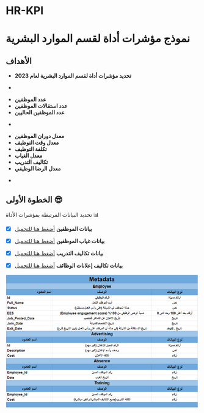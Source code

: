 # HR-KPI

# نموذج مؤشرات أداة لقسم الموارد البشرية



## الأهداف 

*  **تحديد مؤشرات أداة لقسم الموارد البشرية لعام 2023**
  
-

* **عدد الموظفين**
*  **عدد استقالات الموظفين**
* **عدد الموظفين الحاليين**
 -

* **معدل دوران الموظفين**
*  **معدل وقت التوظيف**
*  **تكلفة التوظيف** 
* **معدل الغياب**
* **تكاليف التدريب**
* **معدل الرضا الوظيفي**
-


## الخطوة الأولى  😎
تحديد البيانات المرتبطة بمؤشرات الأداة :bar_chart:

+  [x] **بيانات الموظفين** [أضغط هنا للتحميل](data/HR-KPI_Employee.csv)
+  [x] **بيانات غياب الموظفين** [أضغط هنا للتحميل](data/HR-KPI_Absence.csv)
+  [x] **بيانات تكاليف التدريب** [أضغط هنا للتحميل](data/HR-KPI_Training.csv)
+  [x] **بيانات تكاليف إعلانات الوظائف** [أضغط هنا للتحميل](data/HR-KPI_Advertising.csv)




![شرح تفاصيل البيانات ](data/metadata.png)






